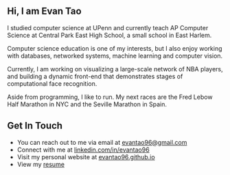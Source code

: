 ## Hi, I am Evan Tao ##

I studied computer science at UPenn and currently teach AP Computer Science at Central Park East High School, a small school in East Harlem.

Computer science education is one of my interests, but I also enjoy working with databases, networked systems, machine learning and computer vision.

Currently, I am working on visualizing a large-scale network of NBA players, and building a dynamic front-end that demonstrates stages of computational face recognition.

Aside from programming, I like to run. My next races are the Fred Lebow Half Marathon in NYC and the Seville Marathon in Spain. 

## Get In Touch ##

- You can reach out to me via email at evantao96@gmail.com 
- Connect with me at [linkedin.com/in/evantao96](http://linkedin.com/in/evantao96/ "Named link title")
- Visit my personal website at [evantao96.github.io](http://evantao96.github.io] "Named link title")
- View my [resume](/resume.pdf/ "Named link title")

